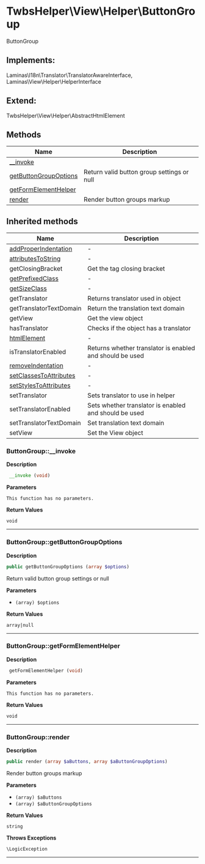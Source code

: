 # TwbsHelper\View\Helper\ButtonGroup  

ButtonGroup

## Implements:
Laminas\I18n\Translator\TranslatorAwareInterface, Laminas\View\Helper\HelperInterface

## Extend:

TwbsHelper\View\Helper\AbstractHtmlElement

## Methods

| Name | Description |
|------|-------------|
|[__invoke](#buttongroup__invoke)||
|[getButtonGroupOptions](#buttongroupgetbuttongroupoptions)|Return valid button group settings or null|
|[getFormElementHelper](#buttongroupgetformelementhelper)||
|[render](#buttongrouprender)|Render button groups markup|

## Inherited methods

| Name | Description |
|------|-------------|
| [addProperIndentation](https://secure.php.net/manual/en/twbshelper\view\helper\abstracthtmlelement.addproperindentation.php) | - |
| [attributesToString](https://secure.php.net/manual/en/twbshelper\view\helper\abstracthtmlelement.attributestostring.php) | - |
|getClosingBracket|Get the tag closing bracket|
| [getPrefixedClass](https://secure.php.net/manual/en/twbshelper\view\helper\abstracthtmlelement.getprefixedclass.php) | - |
| [getSizeClass](https://secure.php.net/manual/en/twbshelper\view\helper\abstracthtmlelement.getsizeclass.php) | - |
|getTranslator|Returns translator used in object|
|getTranslatorTextDomain|Return the translation text domain|
|getView|Get the view object|
|hasTranslator|Checks if the object has a translator|
| [htmlElement](https://secure.php.net/manual/en/twbshelper\view\helper\abstracthtmlelement.htmlelement.php) | - |
|isTranslatorEnabled|Returns whether translator is enabled and should be used|
| [removeIndentation](https://secure.php.net/manual/en/twbshelper\view\helper\abstracthtmlelement.removeindentation.php) | - |
| [setClassesToAttributes](https://secure.php.net/manual/en/twbshelper\view\helper\abstracthtmlelement.setclassestoattributes.php) | - |
| [setStylesToAttributes](https://secure.php.net/manual/en/twbshelper\view\helper\abstracthtmlelement.setstylestoattributes.php) | - |
|setTranslator|Sets translator to use in helper|
|setTranslatorEnabled|Sets whether translator is enabled and should be used|
|setTranslatorTextDomain|Set translation text domain|
|setView|Set the View object|



### ButtonGroup::__invoke  

**Description**

```php
 __invoke (void)
```

 

 

**Parameters**

`This function has no parameters.`

**Return Values**

`void`


<hr />


### ButtonGroup::getButtonGroupOptions  

**Description**

```php
public getButtonGroupOptions (array $options)
```

Return valid button group settings or null 

 

**Parameters**

* `(array) $options`

**Return Values**

`array|null`




<hr />


### ButtonGroup::getFormElementHelper  

**Description**

```php
 getFormElementHelper (void)
```

 

 

**Parameters**

`This function has no parameters.`

**Return Values**

`void`


<hr />


### ButtonGroup::render  

**Description**

```php
public render (array $aButtons, array $aButtonGroupOptions)
```

Render button groups markup 

 

**Parameters**

* `(array) $aButtons`
* `(array) $aButtonGroupOptions`

**Return Values**

`string`




**Throws Exceptions**


`\LogicException`


<hr />

